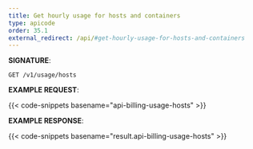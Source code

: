 ```yaml
---
title: Get hourly usage for hosts and containers
type: apicode
order: 35.1
external_redirect: /api/#get-hourly-usage-for-hosts-and-containers
---
```


**SIGNATURE**:

`GET /v1/usage/hosts`

**EXAMPLE REQUEST**:

{{< code-snippets basename="api-billing-usage-hosts" >}}

**EXAMPLE RESPONSE**:

{{< code-snippets basename="result.api-billing-usage-hosts" >}}
